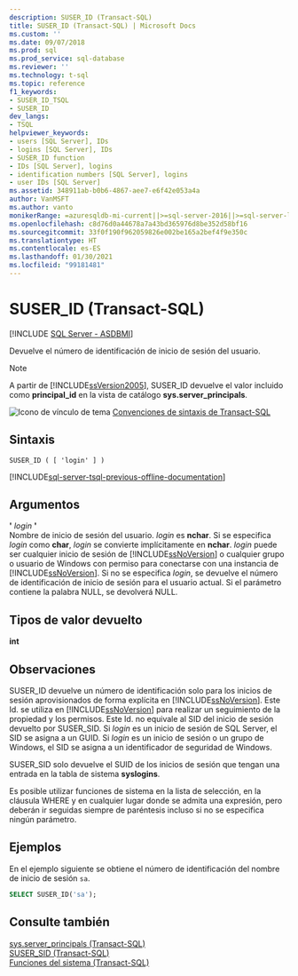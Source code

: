 ```yaml
---
description: SUSER_ID (Transact-SQL)
title: SUSER_ID (Transact-SQL) | Microsoft Docs
ms.custom: ''
ms.date: 09/07/2018
ms.prod: sql
ms.prod_service: sql-database
ms.reviewer: ''
ms.technology: t-sql
ms.topic: reference
f1_keywords:
- SUSER_ID_TSQL
- SUSER_ID
dev_langs:
- TSQL
helpviewer_keywords:
- users [SQL Server], IDs
- logins [SQL Server], IDs
- SUSER_ID function
- IDs [SQL Server], logins
- identification numbers [SQL Server], logins
- user IDs [SQL Server]
ms.assetid: 348911ab-b0b6-4867-aee7-e6f42e053a4a
author: VanMSFT
ms.author: vanto
monikerRange: =azuresqldb-mi-current||>=sql-server-2016||>=sql-server-linux-2017
ms.openlocfilehash: c8d76d0a44678a7a43bd365976d8be352d58bf16
ms.sourcegitcommit: 33f0f190f962059826e002be165a2bef4f9e350c
ms.translationtype: HT
ms.contentlocale: es-ES
ms.lasthandoff: 01/30/2021
ms.locfileid: "99181481"
---
```

# <a name="suser_id-transact-sql"></a>SUSER_ID (Transact-SQL)
[!INCLUDE [SQL Server - ASDBMI](../../includes/applies-to-version/sql-asdbmi.md)]

  Devuelve el número de identificación de inicio de sesión del usuario.  
  
> [!NOTE]  
>  A partir de [!INCLUDE[ssVersion2005](../../includes/ssversion2005-md.md)], SUSER_ID devuelve el valor incluido como **principal_id** en la vista de catálogo **sys.server_principals**.  
  
 ![Icono de vínculo de tema](../../database-engine/configure-windows/media/topic-link.gif "Icono de vínculo de tema") [Convenciones de sintaxis de Transact-SQL](../../t-sql/language-elements/transact-sql-syntax-conventions-transact-sql.md)  
  
## <a name="syntax"></a>Sintaxis  
  
```syntaxsql
SUSER_ID ( [ 'login' ] )   
```  
  
[!INCLUDE[sql-server-tsql-previous-offline-documentation](../../includes/sql-server-tsql-previous-offline-documentation.md)]

## <a name="arguments"></a>Argumentos
 **'** *login* **'**  
 Nombre de inicio de sesión del usuario. *login* es **nchar**. Si se especifica *login* como **char**, *login* se convierte implícitamente en **nchar**. *login* puede ser cualquier inicio de sesión de [!INCLUDE[ssNoVersion](../../includes/ssnoversion-md.md)] o cualquier grupo o usuario de Windows con permiso para conectarse con una instancia de [!INCLUDE[ssNoVersion](../../includes/ssnoversion-md.md)]. Si no se especifica *login*, se devuelve el número de identificación de inicio de sesión para el usuario actual. Si el parámetro contiene la palabra NULL, se devolverá NULL.  
  
## <a name="return-types"></a>Tipos de valor devuelto  
 **int**  
  
## <a name="remarks"></a>Observaciones  
 SUSER_ID devuelve un número de identificación solo para los inicios de sesión aprovisionados de forma explícita en [!INCLUDE[ssNoVersion](../../includes/ssnoversion-md.md)]. Este Id. se utiliza en [!INCLUDE[ssNoVersion](../../includes/ssnoversion-md.md)] para realizar un seguimiento de la propiedad y los permisos. Este Id. no equivale al SID del inicio de sesión devuelto por SUSER_SID. Si *login* es un inicio de sesión de SQL Server, el SID se asigna a un GUID. Si *login* es un inicio de sesión o un grupo de Windows, el SID se asigna a un identificador de seguridad de Windows.  
  
 SUSER_SID solo devuelve el SUID de los inicios de sesión que tengan una entrada en la tabla de sistema **syslogins**.  
  
 Es posible utilizar funciones de sistema en la lista de selección, en la cláusula WHERE y en cualquier lugar donde se admita una expresión, pero deberán ir seguidas siempre de paréntesis incluso si no se especifica ningún parámetro.  
  
## <a name="examples"></a>Ejemplos  
 En el ejemplo siguiente se obtiene el número de identificación del nombre de inicio de sesión `sa`.  
  
```sql
SELECT SUSER_ID('sa');  
```  
  
## <a name="see-also"></a>Consulte también  
 [sys.server_principals &#40;Transact-SQL&#41;](../../relational-databases/system-catalog-views/sys-server-principals-transact-sql.md)   
 [SUSER_SID &#40;Transact-SQL&#41;](../../t-sql/functions/suser-sid-transact-sql.md)   
 [Funciones del sistema &#40;Transact-SQL&#41;](../../relational-databases/system-functions/system-functions-category-transact-sql.md)  
  
  
